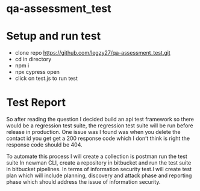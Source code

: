 # qa-assessment_test

# Setup and run test
- clone repo https://github.com/legzy27/qa-assessment_test.git
- cd in directory
- npm i 
- npx cypress open
- click on test.js to run test

# Test Report

So after reading the question I decided build an api test framework so there would be a regression test suite, the regression test suite will be run before release in production. One issue was  I found was  when you delete the contact id you get get a 200 response code which I  don’t think is right the response code should be 404.

To automate this process I will create a collection is postman run the test suite In newman CLI, create a repository in bitbucket and run the test suite in bitbucket pipelines. In terms of information security test.I will create test plan which will include planning, discovery and attack phase and reporting phase which should address the issue of information security.